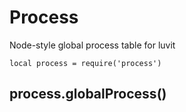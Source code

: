 # Process

Node-style global process table for luvit

`local process = require('process')`

## process.globalProcess()
